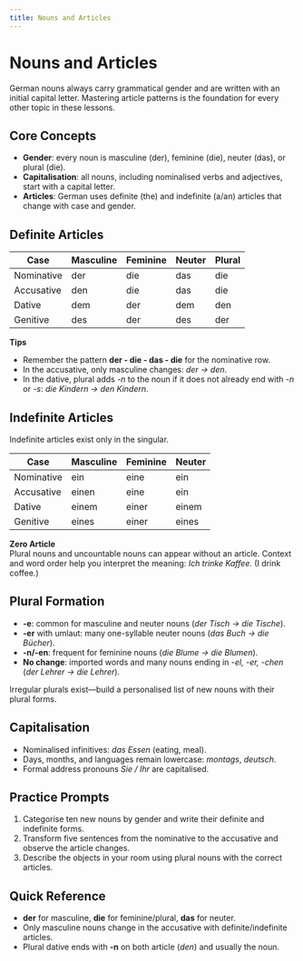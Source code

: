 ```yaml
---
title: Nouns and Articles
---
```


# Nouns and Articles

German nouns always carry grammatical gender and are written with an initial capital letter. Mastering article patterns is the foundation for every other topic in these lessons.

## Core Concepts

- **Gender**: every noun is masculine (der), feminine (die), neuter (das), or plural (die).
- **Capitalisation**: all nouns, including nominalised verbs and adjectives, start with a capital letter.
- **Articles**: German uses definite (the) and indefinite (a/an) articles that change with case and gender.

## Definite Articles

| Case        | Masculine | Feminine | Neuter | Plural |
|-------------|-----------|----------|--------|--------|
| Nominative  | der       | die      | das    | die    |
| Accusative  | den       | die      | das    | die    |
| Dative      | dem       | der      | dem    | den    |
| Genitive    | des       | der      | des    | der    |

**Tips**

- Remember the pattern **der - die - das - die** for the nominative row.
- In the accusative, only masculine changes: *der → den*.
- In the dative, plural adds *-n* to the noun if it does not already end with *-n* or *-s*: *die Kindern → den Kindern*.

## Indefinite Articles

Indefinite articles exist only in the singular.

| Case        | Masculine | Feminine | Neuter |
|-------------|-----------|----------|--------|
| Nominative  | ein       | eine     | ein    |
| Accusative  | einen     | eine     | ein    |
| Dative      | einem     | einer    | einem  |
| Genitive    | eines     | einer    | eines  |

**Zero Article**  
Plural nouns and uncountable nouns can appear without an article. Context and word order help you interpret the meaning: *Ich trinke Kaffee.* (I drink coffee.)

## Plural Formation

- **-e**: common for masculine and neuter nouns (*der Tisch → die Tische*).
- **-er** with umlaut: many one-syllable neuter nouns (*das Buch → die Bücher*).
- **-n/-en**: frequent for feminine nouns (*die Blume → die Blumen*).
- **No change**: imported words and many nouns ending in *-el, -er, -chen* (*der Lehrer → die Lehrer*).

Irregular plurals exist—build a personalised list of new nouns with their plural forms.

## Capitalisation

- Nominalised infinitives: *das Essen* (eating, meal).
- Days, months, and languages remain lowercase: *montags*, *deutsch*.
- Formal address pronouns *Sie / Ihr* are capitalised.

## Practice Prompts

1. Categorise ten new nouns by gender and write their definite and indefinite forms.
2. Transform five sentences from the nominative to the accusative and observe the article changes.
3. Describe the objects in your room using plural nouns with the correct articles.

## Quick Reference

- **der** for masculine, **die** for feminine/plural, **das** for neuter.
- Only masculine nouns change in the accusative with definite/indefinite articles.
- Plural dative ends with **-n** on both article (*den*) and usually the noun.
